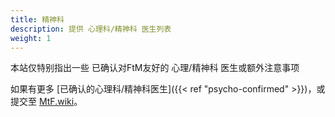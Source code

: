 ```yaml
---
title: 精神科
description: 提供 心理科/精神科 医生列表
weight: 1
---
```


本站仅特别指出一些 已确认对FtM友好的 心理/精神科 医生或额外注意事项

如果有更多 [已确认的心理科/精神科医生]({{< ref "psycho-confirmed" >}})，或提交至 [MtF.wiki](https://mtf.wiki/zh-cn/docs/contributor-guide/)。
